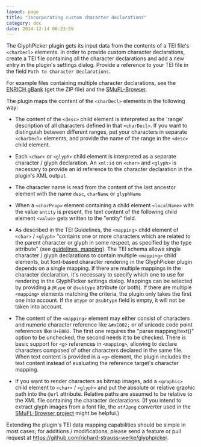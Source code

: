 ```yaml
---
layout: page
title: "Incorporating custom character declarations"
category: doc
date: 2014-12-14 06:23:59
---
```


The GlyphPicker plugin gets its input data from the contents of a TEI file's `<charDecl>` elements. In order to provide custom
 character declarations, create a TEI file containing all the character declarations and add a new entry in the plugin's 
  settings dialog. Provide a reference to your TEI file in the field `Path to Character Declarations`. 

For example files containing multiple character declarations, see the
 [ENRICH gBank](http://www.manuscriptorium.com/apps/gbank/) (get the ZIP file) and the [SMuFL-Browser](http://edirom.de/smufl-browser/index.tei).

The plugin maps the content of the `<charDecl>` elements in the following way:

- The content of the `<desc>` child element is interpreted as the 'range' description of all characters
 defined in that `<charDecl>`. If you want to distinguish between different ranges, put your characters in separate `<charDecl>` elements,
 and provide the name of the range in the `<desc>` child element.

- Each `<char>` or `<glyph>` child element is interpreted as a separate character / glyph declaration.
An `xml:id` on `<char>` and `<glyph>` is necessary to provide an id reference to the character declaration in the plugin's XML output.

- The character name is read from the content of the last ancestor element with the name `desc`, `charName` or `glyphName`

- When a `<charProp>` element containing a child element `<localName>` with the value `entity` is present, the text content of the following child element `<value>` gets
written to the "entity" field.

- As described in the TEI Guidelines, the `<mapping>` child element of `<char>` / `<glyph>` 
"contains one or more characters which are related to the parent character or glyph in 
some respect, as specified by the type attribute" (see [guidelines, mapping](http://www.tei-c.org/release/doc/tei-p5-doc/de/html/ref-mapping.html)).
The TEI schema allows single character / glyph declarations to contain multiple `<mapping>` child elements, but font-based character rendering in the
 GlyphPicker plugin depends on a single mapping. If there are multiple mappings in the character declaration, it's necessary to specify which one to use
 for rendering in the GlyphPicker settings dialog. Mappings can be selected by providing a `@type` or `@subtype` attribute (or both). 
  If there are multiple `<mapping>` elements matching the criteria, the plugin only takes the first one into account. If the `@type` or `@subtype` field is empty, it will not be taken into account.

- The content of the `<mapping>` element may either consist of characters and numeric character reference like `&#xE002;` or of unicode code point references like `U+E002`. The first one requires the "parse mapping/text()" option to be unchecked; the second needs it to be checked. There is
basic support for `<g>` references in `<mapping>`, allowing to declare characters composed of other characters declared in the same file. When text content is provided in
a `<g>` element, the plugin includes the text content instead of evaluating the reference target's character mapping.

- If you want to render characters as bitmap images, add a `<graphic>` child element to `<char>` / `<glyph>` and put the absolute or relative graphic path into the `@url` attribute. Relative paths are assumed to be relative to the XML file containing the character declarations. (If you intend to extract glyph images from a font file, the
`otf2png` converter used in the [SMuFL-Browser project](https://github.com/Edirom/SMuFL-Browser) might be helpful.)

Extending the plugin's TEI data mapping capabilities should be simple in most cases; for additions / modifications, please send a feature or pull request at https://github.com/richard-strauss-werke/glyphpicker.
